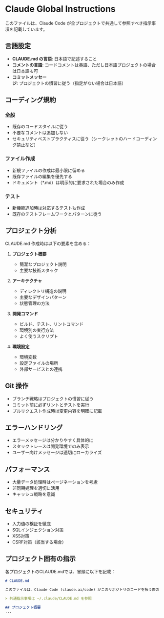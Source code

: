 # Claude Global Instructions

このファイルは、Claude Code が全プロジェクトで共通して参照すべき指示事項を記載しています。

## 言語設定

- **CLAUDE.md の言語**: 日本語で記述すること
- **コメントの言語**: コードコメントは英語、ただし日本語プロジェクトの場合は日本語も可
- **コミットメッセージ**: プロジェクトの慣習に従う（指定がない場合は日本語）

## コーディング規約

### 全般
- 既存のコードスタイルに従う
- 不要なコメントは追加しない
- セキュリティベストプラクティスに従う（シークレットのハードコーディング禁止など）

### ファイル作成
- 新規ファイルの作成は最小限に留める
- 既存ファイルの編集を優先する
- ドキュメント（*.md）は明示的に要求された場合のみ作成

### テスト
- 新機能追加時は対応するテストも作成
- 既存のテストフレームワークとパターンに従う

## プロジェクト分析

CLAUDE.md 作成時は以下の要素を含める：

1. **プロジェクト概要**
   - 簡潔なプロジェクト説明
   - 主要な技術スタック

2. **アーキテクチャ**
   - ディレクトリ構造の説明
   - 主要なデザインパターン
   - 状態管理の方法

3. **開発コマンド**
   - ビルド、テスト、リントコマンド
   - 環境別の実行方法
   - よく使うスクリプト

4. **環境設定**
   - 環境変数
   - 設定ファイルの場所
   - 外部サービスとの連携

## Git 操作

- ブランチ戦略はプロジェクトの慣習に従う
- コミット前に必ずリントとテストを実行
- プルリクエスト作成時は変更内容を明確に記載

## エラーハンドリング

- エラーメッセージは分かりやすく具体的に
- スタックトレースは開発環境でのみ表示
- ユーザー向けメッセージは適切にローカライズ

## パフォーマンス

- 大量データ処理時はページネーションを考慮
- 非同期処理を適切に活用
- キャッシュ戦略を意識

## セキュリティ

- 入力値の検証を徹底
- SQLインジェクション対策
- XSS対策
- CSRF対策（該当する場合）

## プロジェクト固有の指示

各プロジェクトのCLAUDE.mdでは、冒頭に以下を記載：

```markdown
# CLAUDE.md

このファイルは、Claude Code (claude.ai/code) がこのリポジトリのコードを扱う際のガイダンスを提供します。

> 共通指示事項は ~/.claude/CLAUDE.md を参照

## プロジェクト概要
...
```
